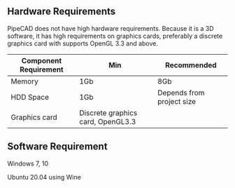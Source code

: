 ## Hardware Requirements

PipeCAD does not have high hardware requirements. Because it is a 3D software, it has high requirements on graphics cards, preferably a discrete graphics card with supports OpenGL 3.3 and above.

|Component	Requirement|Min|Recommended|
|---|---|---|
|Memory|1Gb|8Gb|
|HDD Space|1Gb|Depends from project size|
|Graphics card|Discrete graphics card, OpenGL3.3|

## Software Requirement

Windows 7, 10

Ubuntu 20.04 using Wine 

